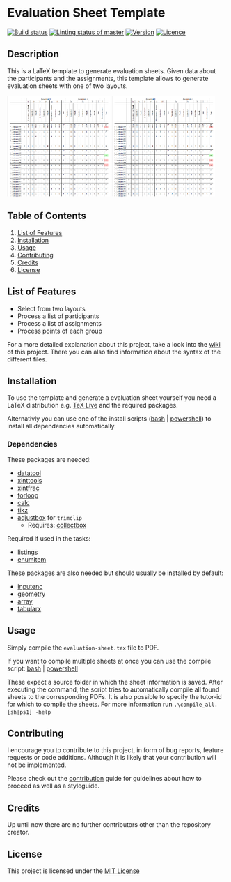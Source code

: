 # Evaluation Sheet Template

[<img alt="Build status" src="https://img.shields.io/github/workflow/status/rwarnking/evaluation-sheet-template/Compile%20Evaluation%20Sheet?label=Build&logo=github&style=for-the-badge" height="23">](https://github.com/rwarnking/evaluation-sheet-template/actions/workflows/compile.yml)
[<img alt="Linting status of master" src="https://img.shields.io/github/workflow/status/rwarnking/evaluation-sheet-template/Lint%20Code%20Base?label=Linter&style=for-the-badge" height="23">](https://github.com/marketplace/actions/super-linter)
[<img alt="Version" src="https://img.shields.io/github/v/release/rwarnking/evaluation-sheet-template?style=for-the-badge" height="23">](https://github.com/rwarnking/evaluation-sheet-template/releases/latest)
[<img alt="Licence" src="https://img.shields.io/github/license/rwarnking/evaluation-sheet-template?style=for-the-badge" height="23">](https://github.com/rwarnking/evaluation-sheet-template/blob/main/LICENSE)

## Description
This is a LaTeX template to generate evaluation sheets.
Given data about the participants and the assignments, this template allows to
generate evaluation sheets with one of two layouts.

<p float="left">
  <img src="docs/images/evaluation-sheet-taskcol.png" alt="evaluation sheet task rows" width="47%" />
  <img src="docs/images/evaluation-sheet-taskcol.png" alt="evaluation sheet task columns" width="47%" />
</p>

## Table of Contents
1. [List of Features](#list-of-features)
1. [Installation](#installation)
2. [Usage](#usage)
3. [Contributing](#contributing)
4. [Credits](#credits)
4. [License](#license)

## List of Features

- Select from two layouts
- Process a list of participants
- Process a list of assignments
- Process points of each group

For a more detailed explanation about this project, take a look into the
[wiki](https://github.com/rwarnking/evaluation-sheet-template/wiki) of this project.
There you can also find information about the syntax of the different files.

## Installation

To use the template and generate a evaluation sheet yourself you need a LaTeX distribution
e.g. [TeX Live](https://www.tug.org/texlive/) and the required packages.


Alternativly you can use one of the install scripts
([bash](https://github.com/rwarnking/evaluation-sheet-template/blob/main/install.sh) |
[powershell](https://github.com/rwarnking/evaluation-sheet-template/blob/main/install.ps1))
to install all dependencies automatically.

### Dependencies

These packages are needed:
- [datatool](https://www.ctan.org/pkg/datatool)
- [xinttools](https://www.ctan.org/pkg/xint)
- [xintfrac](https://www.ctan.org/pkg/xint)
- [forloop](https://www.ctan.org/pkg/forloop)
- [calc](https://www.ctan.org/pkg/calc)
- [tikz](https://www.ctan.org/pkg/pgf)
- [adjustbox](https://www.ctan.org/pkg/adjustbox) for `trimclip`
    - Requires: [collectbox](https://www.ctan.org/pkg/collectbox)

Required if used in the tasks:
- [listings](https://www.ctan.org/pkg/listings)
- [enumitem](https://www.ctan.org/pkg/enumitem)

These packages are also needed but should usually be installed by default:
- [inputenc](https://ctan.org/pkg/insdljs)
- [geometry](https://www.ctan.org/pkg/geometry)
- [array](https://www.ctan.org/pkg/array)
- [tabularx](https://www.ctan.org/pkg/tabularx)

## Usage

Simply compile the `evaluation-sheet.tex` file to PDF.

If you want to compile multiple sheets at once you can use the compile script:
[bash](https://github.com/rwarnking/evaluation-sheet-template/blob/main/compile_all.sh) |
[powershell](https://github.com/rwarnking/evaluation-sheet-template/blob/main/compile_all.ps1)

These expect a source folder in which the sheet information is saved.
After executing the command, the script tries to automatically compile all found sheets to
the corresponding PDFs. It is also possible to specify the tutor-id for which to compile
the sheets. For more information run `.\compile_all.[sh|ps1] -help`

## Contributing

I encourage you to contribute to this project, in form of bug reports, feature requests
or code additions. Although it is likely that your contribution will not be implemented.

Please check out the [contribution](docs/CONTRIBUTING.md) guide for guidelines about how to proceed
as well as a styleguide.

## Credits
Up until now there are no further contributors other than the repository creator.

## License
This project is licensed under the [MIT License](LICENSE)
